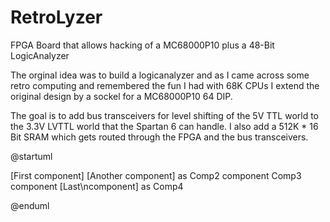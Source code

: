 # RetroLyzer
FPGA Board that allows hacking of a MC68000P10 plus a 48-Bit LogicAnalyzer

The orginal idea was to build a logicanalyzer and as I came across some retro computing and remembered the fun I had with 68K CPUs I extend the original design by a sockel for a MC68000P10 64 DIP. 

The goal is to add bus transceivers for level shifting of the 5V TTL world to the 3.3V LVTTL world that the Spartan 6 can handle. I also add a 512K * 16 Bit SRAM which gets routed through the FPGA and the bus transceivers. 


@startuml

[First component]
[Another component] as Comp2
component Comp3
component [Last\ncomponent] as Comp4

@enduml

